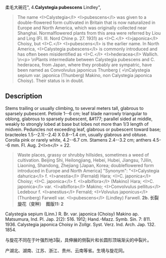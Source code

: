 柔毛大碗花",
4.**Calystegia pubescens** Lindley",

> The name &lt;I&gt;Calystegia&lt;/I&gt; &lt;I&gt;pubescens&lt;/I&gt; was given to a double-flowered form cultivated in Britain that is now naturalized in Europe and North America, which was originally collected near Shanghai. Normalflowered plants from this area were referred by Liou and Ling (Fl. Ill. Nord Chine p. 27. 1931) as &lt;I&gt;C.&lt;/I&gt; &lt;I&gt;japonica&lt;/I&gt; Choisy, but &lt;I&gt;C.&lt;/I&gt; &lt;I&gt;pubescens&lt;/I&gt; is the earlier name. In North America, &lt;I&gt;Calystegia pubescens&lt;/I&gt; is commonly introduced and has often been misidentified as &lt;I&gt;C.&lt;/I&gt; &lt;I&gt;hederacea&lt;/I&gt; Wallich.&#x0D;\n&lt;p&gt;&#x0D;\nPlants intermediate between Calystegia pubescens and C. hederacea, from Japan, where they probably are sympatric, have been named as Convolvulus japonicus Thunberg ( =\nCalystegia sepium var. japonica (Thunberg) Makino, non Calystegia japonica Choisy). Their status is in doubt.

## Description
Stems trailing or usually climbing, to several meters tall, glabrous to sparsely pubescent. Petiole 1--6 cm; leaf blade narrowly triangular to oblong, glabrous to sparsely pubescent, &amp;#177; parallel sided at middle, weakly to strongly lobed at base but lobes not more than 1/3 length of midvein. Peduncles not exceeding leaf, glabrous or pubescent toward base; bracteoles 1.5--2.1(--2.4) X 0.8--1.4 cm, usually glabrous and obtuse. Corolla pink or rarely white, 4.2--6.7 cm. Stamens 2.4--3.2 cm; anthers 4.5--6 mm. Fl. Aug. 2&lt;I&gt;n&lt;/I&gt; = 22.

> Waste places, grassy or shrubby hillsides, sometimes a weed of cultivation. Beijing Shi, Heilongjiang, Hebei, Hubei, Jiangsu, ?Jilin, Liaoning, Shandong, Zhejiang [Japan, Korea; doubleflowered form introduced in Europe and North America]
  "Synonym": "&lt;I&gt;Calystegia dahurica&lt;/I&gt; f. &lt;I&gt;anestia&lt;/I&gt; (Fernald) Hara; &lt;I&gt;C. japonica&lt;/I&gt; Choisy; &lt;I&gt;C. japonica&lt;/I&gt; f. &lt;I&gt;albiflora&lt;/I&gt; (Makino) Hara; &lt;I&gt;C. japonica&lt;/I&gt; var. &lt;I&gt;albiflora&lt;/I&gt; Makino; &lt;I&gt;Convolvulus pellitus&lt;/I&gt; Ledebour f. &lt;I&gt;anestius&lt;/I&gt; Fernald; &lt;I&gt;Volvulus japonicus&lt;/I&gt; (Thunberg) Farwell var. &lt;I&gt;pubescens&lt;/I&gt; (Lindley) Farwell.
**2b. 长裂旋花（变种）　图版11: 2**

Calystegia sepium (Linn.) R. Br. var. japonica (Choisy) Makino ap. Matsumura, Ind. Pl. Jap. 2(2): 516. 1912; Hand.-Mazz. Symb. Sin. 7: 811. 1936. Calystegia japonica Choisy in Zollgr. Syst. Verz. Ind. Arch. Jap. 132. 1854.

与旋花不同在于叶强烈地3裂，具伸展的侧裂片和长圆形顶端渐尖的中裂片。

产湖北、湖南、江苏、浙江、贵州、云南等省。生境与旋花同。
